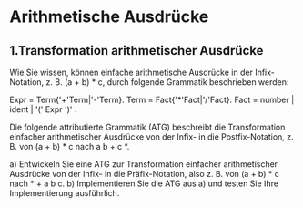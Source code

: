 # Arithmetische Ausdrücke

## 1.Transformation arithmetischer Ausdrücke
Wie Sie wissen, können einfache arithmetische Ausdrücke in der Infix-Notation, z. B. (a + b) * c, durch folgende Grammatik beschrieben werden:

Expr = Term{'+'Term|'-'Term}. Term = Fact{'*'Fact|'/'Fact}. Fact = number | ident | '(' Expr ')' .

Die folgende attributierte Grammatik (ATG) beschreibt die Transformation einfacher arithmetischer Ausdrücke von der Infix- in die Postfix-Notation, z. B. von (a + b) * c nach a b + c *.

a) Entwickeln Sie eine ATG zur Transformation einfacher arithmetischer Ausdrücke von der Infix- in die Präfix-Notation, also z. B. von (a + b) * c nach * + a b c.
b) Implementieren Sie die ATG aus a) und testen Sie Ihre Implementierung ausführlich.
